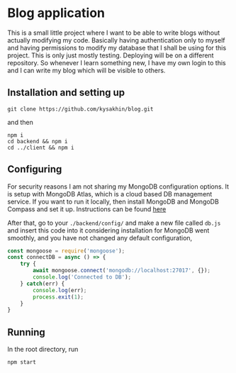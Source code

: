 # Blog application 
This is a small little project where I want to be able to write blogs without actually modifying my code. Basically having authentication only to myself and having permissions to modify my database that I shall be using for this project. This is only just mostly testing. Deploying will be on a different repository. 
So whenever I learn something new, I have my own login to this and I can write my blog which will be visible to others.

## Installation and setting up

```shell
git clone https://github.com/kysakhin/blog.git
```
and then
```shell
npm i 
cd backend && npm i 
cd ../client && npm i
```

## Configuring
For security reasons I am not sharing my MongoDB configuration options. It is setup with MongoDB Atlas, which is a cloud based DB management service. If you want to run it locally, then install MongoDB and MongoDB Compass and set it up. Instructions can be found [here](https://www.mongodb.com/docs/manual/installation/)

After that, go to your `./backend/config/` and make a new file called `db.js` and insert this code into it 
considering installation for MongoDB went smoothly, and you have not changed any default configuration, 
```javascript
const mongoose = require('mongoose');
const connectDB = async () => {
    try {
        await mongoose.connect('mongodb://localhost:27017', {});
        console.log('Connected to DB');
    } catch(err) {
        console.log(err);
        process.exit(1);
    }
}
```


## Running
In the root directory, run
```shell
npm start
```
